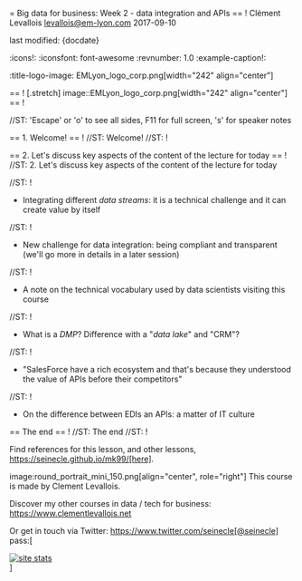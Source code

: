 = Big data for business: Week 2 - data integration and APIs
== !
Clément Levallois <levallois@em-lyon.com>
2017-09-10

last modified: {docdate}

:icons!:
:iconsfont:   font-awesome
:revnumber: 1.0
:example-caption!:

:title-logo-image: EMLyon_logo_corp.png[width="242" align="center"]

== !
[.stretch]
image::EMLyon_logo_corp.png[width="242" align="center"]
== !


//ST: 'Escape' or 'o' to see all sides, F11 for full screen, 's' for speaker notes


== 1. Welcome!
== !
//ST: Welcome!
//ST: !


== 2. Let's discuss key aspects of the content of the lecture for today
== !
//ST: 2. Let's discuss key aspects of the content of the lecture for today

//ST: !
- Integrating different *data streams*: it is a technical challenge and it can create value by itself

//ST: !
- New challenge for data integration: being compliant and transparent (we'll go more in details in a later session)



//ST: !
- A note on the technical vocabulary used by data scientists visiting this course

//ST: !
- What is a *DMP*? Difference with a "*data lake*" and "CRM"?

//ST: !
- "SalesForce have a rich ecosystem and that's because they understood the value of APIs before their competitors"

//ST: !
- On the difference between EDIs an APIs: a matter of IT culture


== The end
== !
//ST: The end
//ST: !

Find references for this lesson, and other lessons, https://seinecle.github.io/mk99/[here].

image:round_portrait_mini_150.png[align="center", role="right"]
This course is made by Clement Levallois.

Discover my other courses in data / tech for business: https://www.clementlevallois.net

Or get in touch via Twitter: https://www.twitter.com/seinecle[@seinecle]
pass:[    <!-- Start of StatCounter Code for Default Guide -->
    <script type="text/javascript">
        var sc_project = 11411204;
        var sc_invisible = 1;
        var sc_security = "11411204";
        var scJsHost = (("https:" == document.location.protocol) ?
            "https://secure." : "http://www.");
        document.write("<sc" + "ript type='text/javascript' src='" +
            scJsHost +
            "statcounter.com/counter/counter.js'></" + "script>");
    </script>
    <noscript><div class="statcounter"><a title="site stats"
    href="http://statcounter.com/" target="_blank"><img
    class="statcounter"
    src="//c.statcounter.com/11411204/0/11411204/1/" alt="site
    stats"></a></div></noscript>
    <!-- End of StatCounter Code for Default Guide -->]

